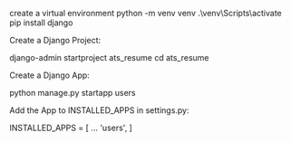 create a virtual environment
python -m venv venv
.\venv\Scripts\activate
pip install django


Create a Django Project:

django-admin startproject ats_resume
cd ats_resume


Create a Django App:

python manage.py startapp users

Add the App to INSTALLED_APPS in settings.py:

INSTALLED_APPS = [
    ...
    'users',
]

